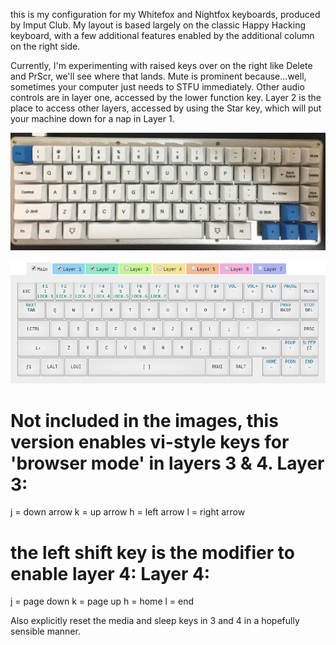 this is my configuration for my Whitefox and Nightfox keyboards, produced by Imput Club. My layout is based largely on the classic Happy Hacking keyboard, with a few additional features enabled by the additional column on the right side.

Currently, I'm experimenting with raised keys over on the right like Delete and PrScr, we'll see where that lands. Mute is prominent because...well, sometimes your computer just needs to STFU immediately. Other audio controls are in layer one, accessed by the lower function key. Layer 2 is the place to access other layers, accessed by using the Star key, which will put your machine down for a nap in Layer 1.

![My WhiteFox layout](./images/whitefox_v1.jpg)

![My WhiteFox config](./images/whitefox_config_v1.png)

Not included in the images, this version enables vi-style keys for 'browser mode' in layers 3 & 4. 
Layer 3:
========
j = down arrow
k = up arrow
h = left arrow
l = right arrow

the left shift key is the modifier to enable layer 4:
Layer 4:
========
j = page down
k = page up
h = home
l = end

Also explicitly reset the media and sleep keys in 3 and 4 in a hopefully sensible manner.

